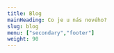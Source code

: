 ```yaml
---
title: Blog
mainHeading: Co je u nás nového?
slug: blog
menu: ["secondary","footer"]
weight: 90
---
```

